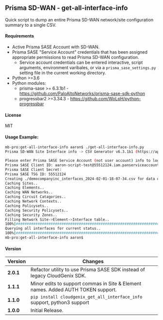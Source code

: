 Prisma SD-WAN - get-all-interface-info
---

Quick script to dump an entire Prisma SD-WAN network/site configuration summary to a single CSV.


#### Requirements
* Active Prisma SASE Account with SD-WAN.
* Prisma SASE "Service Account" credentials that has been assigned appropriate permissions to read Prisma SD-WAN configuration.
  * Service account credentials can be entered interactive, script arguments, environment varibales, or via a `prisma_sase_settings.py` setting file in the current working directory.
* Python >=3.6
* Python modules:
    * prisma-sase >= 6.3.1b1 - <https://github.com/PaloAltoNetworks/prisma-sase-sdk-python>
    * progressbar2 >=3.34.3 - <https://github.com/WoLpH/python-progressbar>

#### License
MIT

#### Usage Example:
```bash
mb-pro:get-all-interface-info aaron$ ./get-all-interface-info.py 
Prisma SD-WAN Site Interface info -> CSV Generator v6.3.1b1 (https://api.sase.paloaltonetworks.com)

Please enter Prisma SASE Service Account (not user account) info to login.
Prisma SASE Client ID: aaron-script-test@55512124.iam.panserviceaccount.com
Prisma SASE Client Secret: 
Prisma SASE TSG ID: 55512124
Creating ./democompanyinc_interfaces_2024-02-01-18-07-34.csv for data output...
Caching Sites..
Caching Elements..
Caching WAN Networks..
Caching Circuit Catagories..
Caching Network Contexts..
Caching Policysets..
Caching Security Policysets..
Caching Security Zones..
Filling Network Site->Element->Interface table..
100%|############################################################################################################################################################################|Time:  0:00:01
Querying all interfaces for current status..
100%|############################################################################################################################################################################|Time:  0:00:21
mb-pro:get-all-interface-info aaron$ 
```

#### Version
Version | Changes
------- | --------
**2.0.1**| Refactor utility to use Prisma SASE SDK instead of legacy CloudGenix SDK.
**1.1.1**| Minor edits to support commas in Site & Element names. Added AUTH TOKEN support.
**1.1.0**| `pip install cloudgenix_get_all_interface_info` support, python3 support
**1.0.0**| Initial Release.